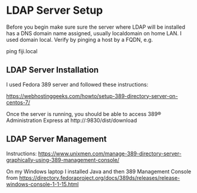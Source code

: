 # LDAP Server Setup

Before you begin make sure sure the server where LDAP will be installed has a DNS domain name assigned, 
usually localdomain on home LAN.  I used domain local.
Verify by pinging a host by a FQDN, e.g. 

  ping fiji.local

## LDAP Server Installation

I used Fedora 389 server and followed these instructions:

https://webhostinggeeks.com/howto/setup-389-directory-server-on-centos-7/

Once the server is running, you should be able to access
389® Administration Express at http://<host>:9830/dist/download

## LDAP Server Management

Instructions:
https://www.unixmen.com/manage-389-directory-server-graphically-using-389-management-console/

On my Windows laptop I installed Java and then 389 Management Console from
https://directory.fedoraproject.org/docs/389ds/releases/release-windows-console-1-1-15.html
